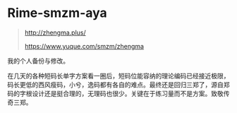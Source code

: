 # Rime-smzm-aya

> http://zhengma.plus/
> 
> https://www.yuque.com/smzm/zhengma

我的个人备份与修改。

在几天的各种短码长单字方案看一圈后，短码位能容纳的理论编码已经接近极限，码长更低的西风瘦码，小兮，逸码都有各自的难点。最终还是回归三郑了，源自郑码的字根设计还是挺合理的，无理码也很少。关键在于练习量而不是方案。致敬传奇三郑。
